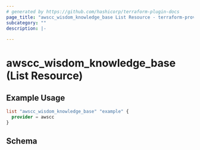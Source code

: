 ```yaml
---
# generated by https://github.com/hashicorp/terraform-plugin-docs
page_title: "awscc_wisdom_knowledge_base List Resource - terraform-provider-awscc"
subcategory: ""
description: |-
  
---
```


# awscc_wisdom_knowledge_base (List Resource)



## Example Usage

```terraform
list "awscc_wisdom_knowledge_base" "example" {
  provider = awscc
}
```

<!-- schema generated by tfplugindocs -->
## Schema
